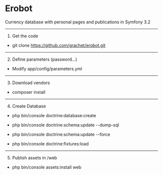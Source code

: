 # Erobot 


Currency database with personal pages and publications in Symfony 3.2

---


1. Get the code

* git clone https://github.com/grachet/erobot.git

---

2. Define parameters (password...)

* Modify app/config/parameters.yml

---

3. Download vendors

* composer install

---

4. Create Database

* php bin/console doctrine:database:create

* php bin/console doctrine:schema:update --dump-sql

* php bin/console doctrine:schema:update --force

* php bin/console doctrine:fixtures:load

---

5. Publish assets in /web 

* php bin/console assets:install web
